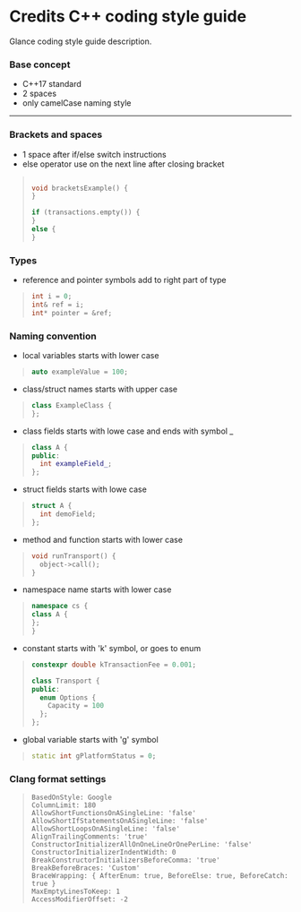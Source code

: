# Credits C++ coding style guide

Glance coding style guide description.

### Base concept

- C++17 standard
- 2 spaces
- only camelCase naming style

---

### Brackets and spaces

- 1 space after if/else switch instructions
- else operator use on the next line after closing bracket

>```cpp
>
>void bracketsExample() {
>}
>
>if (transactions.empty()) {
>}
>else {
>}

### Types

- reference and pointer symbols add to right part of type
>```cpp
>int i = 0;
>int& ref = i;
>int* pointer = &ref;

### Naming convention

- local variables starts with lower case

>```cpp
>auto exampleValue = 100;

- class/struct names starts with upper case

>```cpp
>class ExampleClass {
>};

- class fields starts with lowe case and ends with symbol _

>```cpp
>class A {
>public:
>   int exampleField_;
>};

- struct fields starts with lowe case

>```cpp
>struct A {
>   int demoField;
>};

- method and function starts with lower case

>```cpp
>void runTransport() {
>   object->call();
>}

- namespace name starts with lower case

>```cpp
>namespace cs {
>class A {
>};
>}

- constant starts with 'k' symbol, or goes to enum

>```cpp
>constexpr double kTransactionFee = 0.001;
>
>class Transport {
>public:
>   enum Options {
>     Capacity = 100
>   };
>};

- global variable starts with 'g' symbol

>```cpp
>static int gPlatformStatus = 0;

### Clang format settings

>```
>BasedOnStyle: Google
>ColumnLimit: 180
>AllowShortFunctionsOnASingleLine: 'false'
>AllowShortIfStatementsOnASingleLine: 'false'
>AllowShortLoopsOnASingleLine: 'false'
>AlignTrailingComments: 'true'
>ConstructorInitializerAllOnOneLineOrOnePerLine: 'false'
>ConstructorInitializerIndentWidth: 0
>BreakConstructorInitializersBeforeComma: 'true'
>BreakBeforeBraces: 'Custom'
>BraceWrapping: { AfterEnum: true, BeforeElse: true, BeforeCatch: true }
>MaxEmptyLinesToKeep: 1
>AccessModifierOffset: -2
